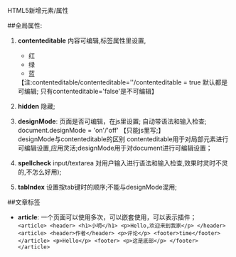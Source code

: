 HTML5新增元素/属性

##全局属性:
1. **contenteditable**    内容可编辑,标签属性里设置,
        <ul contenteditable>
             <li>红</li>
             <li>绿</li>
             <li>蓝</li>
       </ul>
      【注:contenteditable/contenteditable=''/contenteditable = true 默认都是可编辑; 只有contenteditable='false'是不可编辑】

2. **hidden**   隐藏;
3. **designMode**:  页面是否可编辑，在js里设置; 自动带语法和输入检查;<br/>
       document.designMode = 'on'/'off' 【只能js里写;】<br/>
    designMode与contenteditable的区别
         contenteditable用于对局部元素进行可编辑设置,应用灵活;designMode用于对document进行可编辑设置；
4. **spellcheck**  input/textarea 对用户输入进行语法和输入检查,效果时灵时不灵的,不怎么好用);
5. **tabIndex**    设置按tab键时的顺序;不能与designMode混用;


##文章标签
*  **article**: 一个页面可以使用多次，可以嵌套使用，可以表示插件；<br/>
  `
        <article>
            <header>
                <h1>小明</h1>
                <p>Hello,欢迎来到我家</p>
            </header>
            <article>
                <header>作者</header>
                <p>评论</p>
                <footer>time</footer>
            </article>
            <p>Hello</p>
            <footer>
                <p>这是底部</p>
            </footer>
        </article>
  `